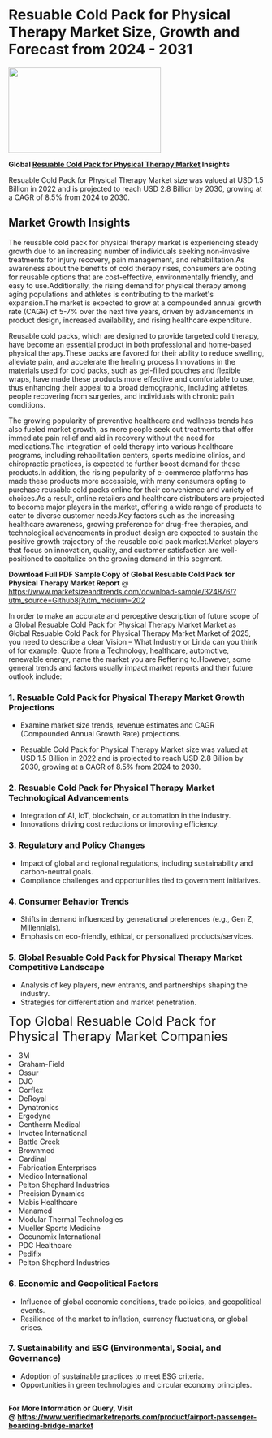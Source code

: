 <H1>Resuable Cold Pack for Physical Therapy Market Size, Growth and Forecast from 2024 - 2031</H1><img class="aligncenter size-medium wp-image-584254" src="https://thirdeyenews.in/wp-content/uploads/2024/09/Global-Market-Research-300x168.jpeg" alt="" width="300" height="168" /><p><strong>Global&nbsp;<a href="https://www.marketsizeandtrends.com/download-sample/324876/?utm_source=Github8j?utm_medium=202">Resuable Cold Pack for Physical Therapy Market</a> Insights</strong></p><p>Resuable Cold Pack for Physical Therapy Market size was valued at USD 1.5 Billion in 2022 and is projected to reach USD 2.8 Billion by 2030, growing at a CAGR of 8.5% from 2024 to 2030.</p><p><h2>Market Growth Insights</h2> <p>The reusable cold pack for physical therapy market is experiencing steady growth due to an increasing number of individuals seeking non-invasive treatments for injury recovery, pain management, and rehabilitation.As awareness about the benefits of cold therapy rises, consumers are opting for reusable options that are cost-effective, environmentally friendly, and easy to use.Additionally, the rising demand for physical therapy among aging populations and athletes is contributing to the market's expansion.The market is expected to grow at a compounded annual growth rate (CAGR) of 5-7% over the next five years, driven by advancements in product design, increased availability, and rising healthcare expenditure.</p> <p>Reusable cold packs, which are designed to provide targeted cold therapy, have become an essential product in both professional and home-based physical therapy.These packs are favored for their ability to reduce swelling, alleviate pain, and accelerate the healing process.Innovations in the materials used for cold packs, such as gel-filled pouches and flexible wraps, have made these products more effective and comfortable to use, thus enhancing their appeal to a broad demographic, including athletes, people recovering from surgeries, and individuals with chronic pain conditions.</p> <p>The growing popularity of preventive healthcare and wellness trends has also fueled market growth, as more people seek out treatments that offer immediate pain relief and aid in recovery without the need for medications.The integration of cold therapy into various healthcare programs, including rehabilitation centers, sports medicine clinics, and chiropractic practices, is expected to further boost demand for these products.In addition, the rising popularity of e-commerce platforms has made these products more accessible, with many consumers opting to purchase reusable cold packs online for their convenience and variety of choices.As a result, online retailers and healthcare distributors are projected to become major players in the market, offering a wide range of products to cater to diverse customer needs.Key factors such as the increasing healthcare awareness, growing preference for drug-free therapies, and technological advancements in product design are expected to sustain the positive growth trajectory of the reusable cold pack market.Market players that focus on innovation, quality, and customer satisfaction are well-positioned to capitalize on the growing demand in this segment.</p> <p><span class=""><strong>Download Full PDF Sample Copy of Global Resuable Cold Pack for Physical Therapy Market Report</strong> @ <a href="https://www.marketsizeandtrends.com/download-sample/324876/?utm_source=Github8j?utm_medium=202" target="_blank">https://www.marketsizeandtrends.com/download-sample/324876/?utm_source=Github8j?utm_medium=202</a></span></p><p>In order to make an accurate and perceptive description of future scope of a Global&nbsp;Resuable Cold Pack for Physical Therapy Market Market as Global&nbsp;Resuable Cold Pack for Physical Therapy Market Market of 2025, you need to describe a clear Vision &ndash; What Industry or Linda can you think of for example: Quote from a Technology, healthcare, automotive, renewable energy, name the market you are Reffering to.However, some general trends and factors usually impact market reports and their future outlook include:</p><h3>1.&nbsp;<strong>Resuable Cold Pack for Physical Therapy Market Growth Projections</strong></h3><ul><li>Examine market size trends, revenue estimates and CAGR (Compounded Annual Growth Rate) projections.</li><li><p>Resuable Cold Pack for Physical Therapy Market size was valued at USD 1.5 Billion in 2022 and is projected to reach USD 2.8 Billion by 2030, growing at a CAGR of 8.5% from 2024 to 2030.</p></li></ul><h3>2.&nbsp;<strong>Resuable Cold Pack for Physical Therapy Market Technological Advancements</strong></h3><ul><li>Integration of AI, IoT, blockchain, or automation in the industry.</li><li>Innovations driving cost reductions or improving efficiency.</li></ul><h3>3.&nbsp;<strong>Regulatory and Policy Changes</strong></h3><ul><li>Impact of global and regional regulations, including sustainability and carbon-neutral goals.</li><li>Compliance challenges and opportunities tied to government initiatives.</li></ul><h3>4.&nbsp;<strong>Consumer Behavior Trends</strong></h3><ul><li>Shifts in demand influenced by generational preferences (e.g., Gen Z, Millennials).</li><li>Emphasis on eco-friendly, ethical, or personalized products/services.</li></ul><h3>5.&nbsp;<strong>Global Resuable Cold Pack for Physical Therapy Market Competitive Landscape</strong></h3><ul><li>Analysis of key players, new entrants, and partnerships shaping the industry.</li><li>Strategies for differentiation and market penetration.</li></ul><p data-pm-slice="1 1 []"><span style="color: inherit; font-family: inherit; font-size: 25px;">Top Global Resuable Cold Pack for Physical Therapy Market Companies</span></p><div class="" data-test-id=""><p><li>3M</li><li> Graham-Field</li><li> Ossur</li><li> DJO</li><li> Corflex</li><li> DeRoyal</li><li> Dynatronics</li><li> Ergodyne</li><li> Gentherm Medical</li><li> Invotec International</li><li> Battle Creek</li><li> Brownmed</li><li> Cardinal</li><li> Fabrication Enterprises</li><li> Medico International</li><li> Pelton Shephard Industries</li><li> Precision Dynamics</li><li> Mabis Healthcare</li><li> Manamed</li><li> Modular Thermal Technologies</li><li> Mueller Sports Medicine</li><li> Occunomix International</li><li> PDC Healthcare</li><li> Pedifix</li><li> Pelton Shepherd Industries</li></p></div><h3>6.&nbsp;<strong>Economic and Geopolitical Factors</strong></h3><ul><li>Influence of global economic conditions, trade policies, and geopolitical events.</li><li>Resilience of the market to inflation, currency fluctuations, or global crises.</li></ul><h3>7.&nbsp;<strong>Sustainability and ESG (Environmental, Social, and Governance)</strong></h3><ul><li>Adoption of sustainable practices to meet ESG criteria.</li><li>Opportunities in green technologies and circular economy principles.</li></ul><h2><strong style="font-size: 14px;">For More Information or Query, Visit @&nbsp;</strong><a style="background-color: #ffffff; font-size: 14px;" href="https://www.marketsizeandtrends.com/report/resuable-cold-pack-for-physical-therapy-market/" target="_blank">https://www.verifiedmarketreports.com/product/airport-passenger-boarding-bridge-market</a></h2>